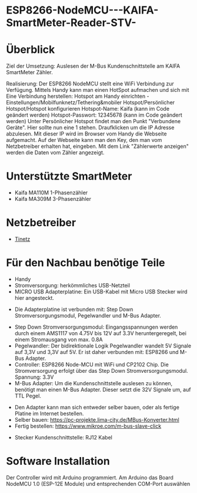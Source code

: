 # ESP8266-NodeMCU---KAIFA-SmartMeter-Reader-STV-

# Überblick

Ziel der Umsetzung: 
Auslesen der M-Bus Kundenschnittstelle am KAIFA SmartMeter Zähler.

Realisierung:
Der ESP8266 NodeMCU stellt eine WiFi Verbindung zur Verfügung.
Mittels Handy kann man einen HotSpot aufmachen und sich mit
Eine Verbindung herstellen:
 Hotspot am Handy einrichten - Einstellungen/Mobilfunknetz/Tethering&mobiler Hotspot/Persönlicher Hotspot/Hotspot konfigurieren
 Hotspot-Name: Kaifa (kann im Code geändert werden)
 Hotspot-Passwort: 12345678  (kann im Code geändert werden)
 Unter Persönlicher Hotspot findet man den Punkt "Verbundene Geräte". 
 Hier sollte nun eine 1 stehen. Draufklicken um die IP Adresse abzulesen. 
 Mit dieser IP wird im Browser vom Handy die Webseite aufgemacht.
Auf der Webseite kann man den Key, den man vom Netzbetreiber erhalten hat, eingeben.
Mit dem Link "Zählerwerte anzeigen" werden die Daten vom Zähler angezeigt.


# Unterstützte SmartMeter

* Kaifa MA110M 1-Phasenzähler
* Kaifa MA309M 3-Phasenzähler



# Netzbetreiber

* [Tinetz](https://www.tinetz.at/)


# Für den Nachbau benötige Teile

* Handy
* Stromversorgung: herkömmliches USB-Netzteil
* MICRO USB Adapterplatine: Ein USB-Kabel mit Micro USB Stecker wird hier angesteckt. 
 - Die Adapterplatine ist verbunden mit: Step Down Stromversorgungsmodul, Pegelwandler und M-Bus Adapter.
* Step Down Stromversorgungsmodul: Eingangsspannungen werden durch einem AMS1117 von 4.75V bis 12V auf 3.3V heruntergeregelt, bei einem Stromausgang von max. 0.8A
* Pegelwandler: Der bidirektionale Logik Pegelwandler wandelt 5V Signale auf 3,3V und 3,3V auf 5V. Er ist daher verbunden mit: ESP8266 und M-Bus Adapter.
* Controller: ESP8266 Node-MCU mit WiFi und CP2102 Chip. Die Stromversorgung erfolgt über das Step Down Stromversorgungsmodul. Spannung: 3.3V
* M-Bus Adapter: Um die Kundenschnittstelle auslesen zu können, benötigt man einen M-Bus Adapter. Dieser setzt die 32V Signale um, auf TTL Pegel.
 - Den Adapter kann man sich entweder selber bauen, oder als fertige Platine im Internet bestellen.
 - Selber bauen: https://pc-projekte.lima-city.de/MBus-Konverter.html
 - Fertig bestellen: https://www.mikroe.com/m-bus-slave-click
* Stecker Kundenschnittstelle: RJ12 Kabel



# Software Installation

Der Controller wird mit Arduino programmiert.
Am Arduino das Board NodeMCU 1.0 (ESP-12E Module) und entsprechenden COM-Port auswählen


